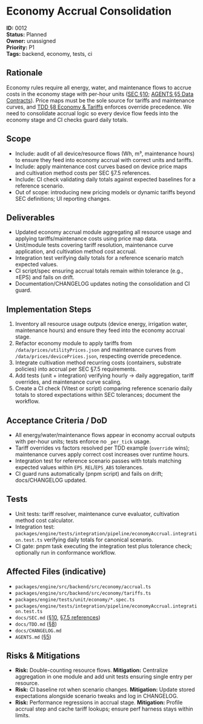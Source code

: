 # Economy Accrual Consolidation

**ID:** 0012  
**Status:** Planned  
**Owner:** unassigned  
**Priority:** P1  
**Tags:** backend, economy, tests, ci

## Rationale
Economy rules require all energy, water, and maintenance flows to accrue costs in the economy stage with per-hour units ([SEC §10](../SEC.md#10-economy-integration-non-intrusive); [AGENTS §5 Data Contracts](../../AGENTS.md#5-data-contracts--price-separation-sec-3)). Price maps must be the sole source for tariffs and maintenance curves, and [TDD §8 Economy & Tariffs](../TDD.md#8-economy--tariffs-sec-36) enforces override precedence. We need to consolidate accrual logic so every device flow feeds into the economy stage and CI checks guard daily totals.

## Scope
- Include: audit of all device/resource flows (Wh, m³, maintenance hours) to ensure they feed into economy accrual with correct units and tariffs.
- Include: apply maintenance cost curves based on device price maps and cultivation method costs per SEC §7.5 references.
- Include: CI check validating daily totals against expected baselines for a reference scenario.
- Out of scope: introducing new pricing models or dynamic tariffs beyond SEC definitions; UI reporting changes.

## Deliverables
- Updated economy accrual module aggregating all resource usage and applying tariffs/maintenance costs using price map data.
- Unit/module tests covering tariff resolution, maintenance curve application, and cultivation method cost accrual.
- Integration test verifying daily totals for a reference scenario match expected values.
- CI script/spec ensuring accrual totals remain within tolerance (e.g., ±EPS) and fails on drift.
- Documentation/CHANGELOG updates noting the consolidation and CI guard.

## Implementation Steps
1. Inventory all resource usage outputs (device energy, irrigation water, maintenance hours) and ensure they feed into the economy accrual stage.
2. Refactor economy module to apply tariffs from `/data/prices/utilityPrices.json` and maintenance curves from `/data/prices/devicePrices.json`, respecting override precedence.
3. Integrate cultivation method recurring costs (containers, substrate policies) into accrual per SEC §7.5 requirements.
4. Add tests (unit + integration) verifying hourly → daily aggregation, tariff overrides, and maintenance curve scaling.
5. Create a CI check (Vitest or script) comparing reference scenario daily totals to stored expectations within SEC tolerances; document the workflow.

## Acceptance Criteria / DoD
- All energy/water/maintenance flows appear in economy accrual outputs with per-hour units; tests enforce no `_per_tick` usage.
- Tariff overrides vs factors resolved per TDD example (`override` wins); maintenance curves apply correct cost increases over runtime hours.
- Integration test for reference scenario passes with totals matching expected values within `EPS_REL`/`EPS_ABS` tolerances.
- CI guard runs automatically (pnpm script) and fails on drift; docs/CHANGELOG updated.

## Tests
- Unit tests: tariff resolver, maintenance curve evaluator, cultivation method cost calculator.
- Integration test: `packages/engine/tests/integration/pipeline/economyAccrual.integration.test.ts` verifying daily totals for canonical scenario.
- CI gate: pnpm task executing the integration test plus tolerance check; optionally run in conformance workflow.

## Affected Files (indicative)
- `packages/engine/src/backend/src/economy/accrual.ts`
- `packages/engine/src/backend/src/economy/tariffs.ts`
- `packages/engine/tests/unit/economy/*.spec.ts`
- `packages/engine/tests/integration/pipeline/economyAccrual.integration.test.ts`
- `docs/SEC.md` ([§10](../SEC.md#10-economy-integration-non-intrusive), [§7.5 references](../SEC.md#423-zone-requirement-shall))
- `docs/TDD.md` ([§8](../TDD.md#8-economy--tariffs-sec-36))
- `docs/CHANGELOG.md`
- `AGENTS.md` ([§5](../../AGENTS.md#5-data-contracts--price-separation-sec-3))

## Risks & Mitigations
- **Risk:** Double-counting resource flows. **Mitigation:** Centralize aggregation in one module and add unit tests ensuring single entry per resource.
- **Risk:** CI baseline rot when scenario changes. **Mitigation:** Update stored expectations alongside scenario tweaks and log in CHANGELOG.
- **Risk:** Performance regressions in accrual stage. **Mitigation:** Profile accrual step and cache tariff lookups; ensure perf harness stays within limits.
